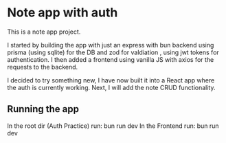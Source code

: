 # Note app with auth
This is a note app project.

I started by building the app with just an express with bun backend using prisma (using sqlite) for the DB and zod for valdiation
, using jwt tokens for authentication. I then added a frontend using vanilla JS with axios for the requests to the backend.

I decided to try something new, I have now built it into a React app where the auth is currently working.
Next, I will add the note CRUD functionality.

## Running the app
In the root dir (Auth Practice) run: bun run dev
In the Frontend run: bun run dev 